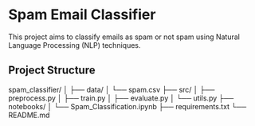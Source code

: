 # Spam Email Classifier

This project aims to classify emails as spam or not spam using Natural Language Processing (NLP) techniques.

## Project Structure

spam_classifier/
│
├── data/
│ └── spam.csv
├── src/
│ ├── preprocess.py
│ ├── train.py
│ ├── evaluate.py
│ └── utils.py
├── notebooks/
│ └── Spam_Classification.ipynb
├── requirements.txt
└── README.md
